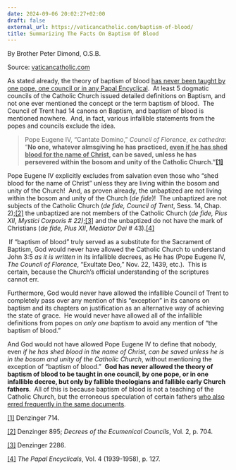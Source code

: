 ```yaml
---
date: 2024-09-06 20:02:27+02:00
draft: false
external_url: https://vaticancatholic.com/baptism-of-blood/
title: Summarizing The Facts On Baptism Of Blood
---
```



By Brother Peter Dimond, O.S.B.

Source: [vaticancatholic.com](https://vaticancatholic.com/baptism-of-blood/)


<p>As stated already, the theory of baptism of blood <u>has never been taught by one pope, one council or in any Papal Encyclical</u>.&nbsp; At least 5 dogmatic councils of the Catholic Church issued detailed definitions on Baptism, and not one ever mentioned the concept or the term baptism of blood.&nbsp; The Council of Trent had 14 canons on Baptism, and baptism of blood is mentioned nowhere.&nbsp; And, in fact, various infallible statements from the popes and councils exclude the idea.</p>
<blockquote>
<p>Pope Eugene IV, “Cantate Domino,” <em>Council of Florence</em>, <em>ex cathedra</em>:&nbsp; “<strong>No one, whatever almsgiving he has practiced, <u>even if he has shed blood for the name of Christ</u>, can be saved, unless he has persevered within the bosom and unity of the Catholic Church.”<a href="#_edn1" name="_ednref1">[1]</a></strong></p>
</blockquote>
<p>Pope Eugene IV explicitly excludes from salvation even those who “shed blood for the name of Christ” unless they are living within the bosom and unity of the Church!&nbsp; And, as proven already, the unbaptized are not living within the bosom and unity of the Church (<em>de fide</em>)!&nbsp; The unbaptized are not subjects of the Catholic Church (<em>de fide, Council of Trent</em>, Sess. 14, Chap. 2);<a href="#_edn2" name="_ednref2">[2]</a> the unbaptized are not members of the Catholic Church (<em>de fide, Pius XII</em>, <em>Mystici Corporis # 22)</em>;<a href="#_edn3" name="_ednref3">[3]</a> and the unbaptized do not have the mark of Christians (<em>de fide, Pius XII</em>, <em>Mediator Dei</em> # 43).<a href="#_edn4" name="_ednref4">[4]</a></p>
<p><strong>&nbsp;</strong>If “baptism of blood” truly served as a substitute for the Sacrament of Baptism, God would never have allowed the Catholic Church to understand John 3:5 <em>as it is written</em> in its infallible decrees, as He has (Pope Eugene IV, <em>The Council of Florence</em>, “Exultate Deo,” Nov. 22, 1439, etc.).&nbsp; This is certain, because the Church’s official understanding of the scriptures cannot err.&nbsp;</p>
<p>Furthermore, God would never have allowed the infallible Council of Trent to completely pass over any mention of this “exception” in its canons on baptism and its chapters on justification as an alternative way of achieving the state of grace.&nbsp; He would never have allowed all of the infallible definitions from popes on <em>only one baptism</em> to avoid any mention of “the baptism of blood.”&nbsp;</p>
<p>And God would not have allowed Pope Eugene IV to define that nobody, even <em>if he has shed blood in the name of Christ, can be saved unless he is in the bosom and unity of the Catholic Church</em>, without mentioning the exception of “baptism of blood.”&nbsp; <strong>God has never allowed the theory of baptism of blood to be taught in one council, by one pope, or in one infallible decree, but only by fallible theologians and fallible early Church fathers</strong>.&nbsp; All of this is because baptism of blood is not a teaching of the Catholic Church, but the erroneous speculation of certain fathers <u>who also erred frequently in the same documents</u>.</p>

<div class="footnotes">
<div><p><a href="#_ednref1" name="_edn1">[1]</a> Denzinger 714.</p></div>
<div><p><a href="#_ednref2" name="_edn2">[2]</a> Denzinger 895; <em>Decrees of the Ecumenical Councils</em>, Vol. 2, p. 704.</p></div>
<div><p><a href="#_ednref3" name="_edn3">[3]</a> Denzinger 2286.</p></div>
<div><p><a href="#_ednref4" name="_edn4">[4]</a> <em>The Papal Encyclicals</em>, Vol. 4 (1939-1958), p. 127.</p></div>
</div>
</div>

